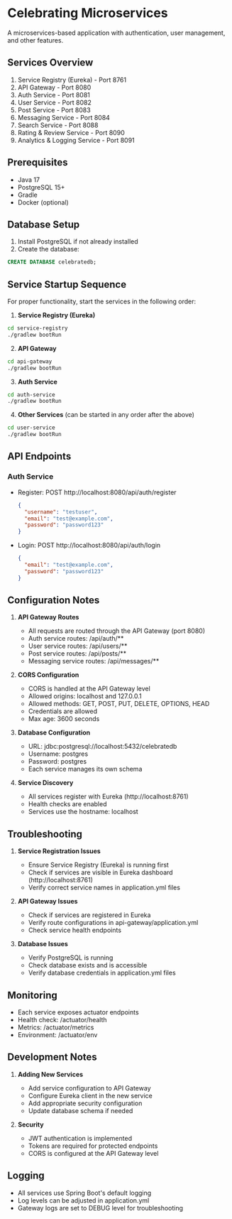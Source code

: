 # Celebrating Microservices

A microservices-based application with authentication, user management, and other features.

## Services Overview

1. Service Registry (Eureka) - Port 8761
2. API Gateway - Port 8080
3. Auth Service - Port 8081
4. User Service - Port 8082
5. Post Service - Port 8083
6. Messaging Service - Port 8084
7. Search Service - Port 8088
8. Rating & Review Service - Port 8090
9. Analytics & Logging Service - Port 8091

## Prerequisites

- Java 17
- PostgreSQL 15+
- Gradle
- Docker (optional)

## Database Setup

1. Install PostgreSQL if not already installed
2. Create the database:
```sql
CREATE DATABASE celebratedb;
```

## Service Startup Sequence

For proper functionality, start the services in the following order:

1. **Service Registry (Eureka)**
```bash
cd service-registry
./gradlew bootRun
```

2. **API Gateway**
```bash
cd api-gateway
./gradlew bootRun
```

3. **Auth Service**
```bash
cd auth-service
./gradlew bootRun
```

4. **Other Services** (can be started in any order after the above)
```bash
cd user-service
./gradlew bootRun
```

## API Endpoints

### Auth Service
- Register: POST http://localhost:8080/api/auth/register
  ```json
  {
    "username": "testuser",
    "email": "test@example.com",
    "password": "password123"
  }
  ```
- Login: POST http://localhost:8080/api/auth/login
  ```json
  {
    "email": "test@example.com",
    "password": "password123"
  }
  ```

## Configuration Notes

1. **API Gateway Routes**
   - All requests are routed through the API Gateway (port 8080)
   - Auth service routes: /api/auth/**
   - User service routes: /api/users/**
   - Post service routes: /api/posts/**
   - Messaging service routes: /api/messages/**

2. **CORS Configuration**
   - CORS is handled at the API Gateway level
   - Allowed origins: localhost and 127.0.0.1
   - Allowed methods: GET, POST, PUT, DELETE, OPTIONS, HEAD
   - Credentials are allowed
   - Max age: 3600 seconds

3. **Database Configuration**
   - URL: jdbc:postgresql://localhost:5432/celebratedb
   - Username: postgres
   - Password: postgres
   - Each service manages its own schema

4. **Service Discovery**
   - All services register with Eureka (http://localhost:8761)
   - Health checks are enabled
   - Services use the hostname: localhost

## Troubleshooting

1. **Service Registration Issues**
   - Ensure Service Registry (Eureka) is running first
   - Check if services are visible in Eureka dashboard (http://localhost:8761)
   - Verify correct service names in application.yml files

2. **API Gateway Issues**
   - Check if services are registered in Eureka
   - Verify route configurations in api-gateway/application.yml
   - Check service health endpoints

3. **Database Issues**
   - Verify PostgreSQL is running
   - Check database exists and is accessible
   - Verify database credentials in application.yml files

## Monitoring

- Each service exposes actuator endpoints
- Health check: /actuator/health
- Metrics: /actuator/metrics
- Environment: /actuator/env

## Development Notes

1. **Adding New Services**
   - Add service configuration to API Gateway
   - Configure Eureka client in the new service
   - Add appropriate security configuration
   - Update database schema if needed

2. **Security**
   - JWT authentication is implemented
   - Tokens are required for protected endpoints
   - CORS is configured at the API Gateway level

## Logging

- All services use Spring Boot's default logging
- Log levels can be adjusted in application.yml
- Gateway logs are set to DEBUG level for troubleshooting
